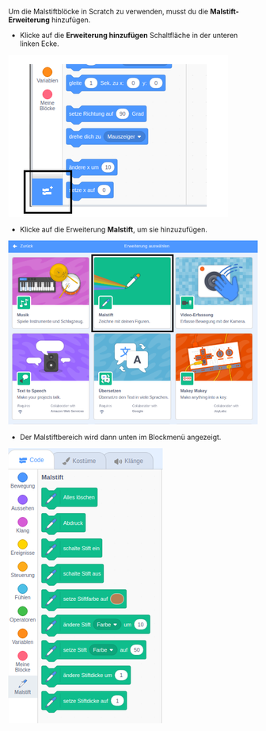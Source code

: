 Um die Malstiftblöcke in Scratch zu verwenden, musst du die **Malstift-Erweiterung** hinzufügen.

+ Klicke auf die **Erweiterung hinzufügen** Schaltfläche in der unteren linken Ecke.

![Erweiterungstaste hervorgehoben](images/add-extension-annotated.png)

+ Klicke auf die Erweiterung **Malstift**, um sie hinzuzufügen.

![Erweiterung Malstift hervorgehoben](images/click-pen-annotated.png)

+ Der Malstiftbereich wird dann unten im Blockmenü angezeigt.

![Blöcke der Erweiterung Malstift](images/pen-extension-blocks.png)